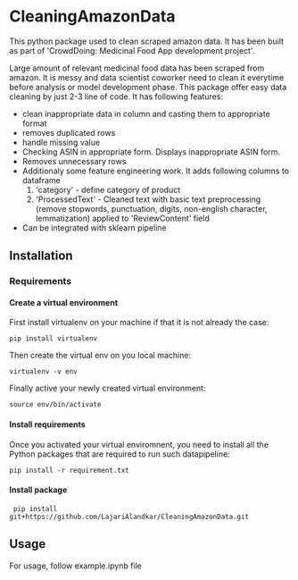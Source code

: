 # CleaningAmazonData

This python package used to clean scraped amazon data. It has been built as part of 'CrowdDoing: Medicinal Food App development project'.

Large amount of relevant medicinal food data has been scraped from amazon. It is messy and data scientist coworker need to clean it everytime before analysis or model development phase. This package offer easy data cleaning by just 2-3 line of code. It has following features:

* clean inappropriate data in column and casting them to appropriate format
* removes duplicated rows
* handle missing value 
* Checking ASIN in appropriate form. Displays inappropriate ASIN form.
* Removes unnecessary rows
* Additionaly some feature engineering work. It adds following columns to dataframe
  1. 'category' - define category of product
  2. 'ProcessedText' - Cleaned text with basic text preprocessing (remove stopwords, punctuation, digits, non-english character, lemmatization) applied to 'ReviewContent' field
 * Can be integrated with sklearn pipeline
  
## Installation

### Requirements
  
#### Create a virtual environment
First install virtualenv on your machine if that it is not already the case:

`pip install virtualenv`

Then create the virtual env on you local machine:

`virtualenv -v env`

Finally active your newly created virtual environment:
  
`source env/bin/activate`
  
#### Install requirements
Once you activated your virtual enviromnent, you need to install all the Python packages that are required to run such datapipeline:

`pip install -r requirement.txt`

#### Install package

``` pip install git+https://github.com/LajariAlandkar/CleaningAmazonData.git```

## Usage
For usage, follow example.ipynb file


  
